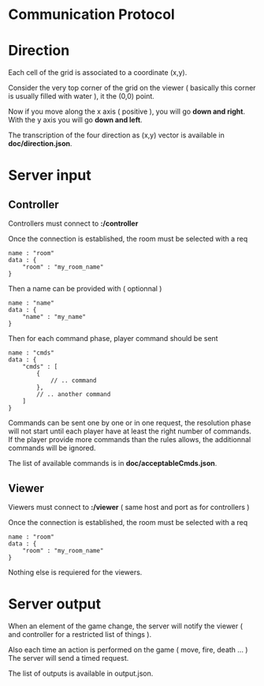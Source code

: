 Communication Protocol
======

# Direction

Each cell of the grid is associated to a coordinate (x,y).

Consider the very top corner of the grid on the viewer ( basically this corner is usually filled with water ), it the (0,0) point.

Now if you move along the x axis ( positive ), you will go __down and right__. With the y axis you will go __down and left__.

The transcription of the four direction as (x,y) vector is available in __doc/direction.json__.


# Server input

## Controller

Controllers must connect to __<host>:<port>/controller__

Once the connection is established, the room must be selected with a req

```
name : "room"
data : {
    "room" : "my_room_name"
}
```

Then a name can be provided with ( optionnal )

```
name : "name"
data : {
    "name" : "my_name"
}
```

Then for each command phase, player command should be sent

```
name : "cmds"
data : {
    "cmds" : [
        {
            // .. command
        },
        // .. another command
    ]
}
```

Commands can be sent one by one or in one request, the resolution phase will not start until each player have at least the right number of commands. If the player provide more commands than the rules allows, the additionnal commands will be ignored.

The list of available commands is in __doc/acceptableCmds.json__.


## Viewer

Viewers must connect to __<host>:<port>/viewer__  ( same host and port as for controllers )

Once the connection is established, the room must be selected with a req

```
name : "room"
data : {
    "room" : "my_room_name"
}
```

Nothing else is requiered for the viewers.


# Server output

When an element of the game change, the server will notify the viewer ( and controller for a restricted list of things ).

Also each time an action is performed on the game ( move, fire, death ... ) The server will send a timed request.

The list of outputs is available in output.json.  
